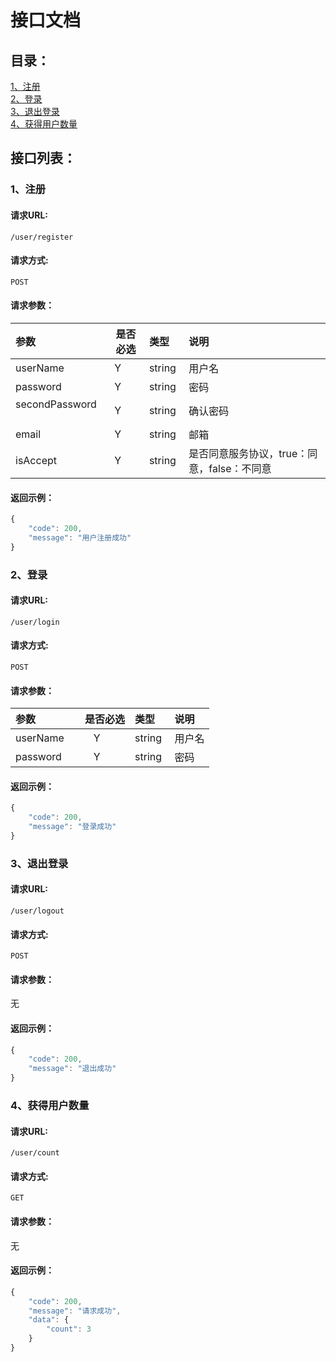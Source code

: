 # 接口文档

## 目录：

[1、注册](#1注册)<br/>
[2、登录](#2登录)<br/>
[3、退出登录](#3退出登录)<br/>
[4、获得用户数量](#4获得用户数量)<br/>

## 接口列表：

### 1、注册

#### 请求URL:  
```
/user/register
```

#### 请求方式: 
```
POST
```

#### 请求参数：

|参数|是否必选|类型|说明|
|:-----|:-------:|:-----|:-----|
|userName      |Y       |string  |用户名 |
|password      |Y       |string  |密码 |
|secondPassword      |Y       |string  |确认密码 |
|email      |Y       |string  |邮箱 |
|isAccept      |Y       |string  |是否同意服务协议，true：同意，false：不同意 |

#### 返回示例：

```javascript
{
    "code": 200,
    "message": "用户注册成功"
}

```

### 2、登录

#### 请求URL:  
```
/user/login
```

#### 请求方式: 
```
POST
```

#### 请求参数：

|参数|是否必选|类型|说明|
|:-----|:-------:|:-----|:-----|
|userName      |Y       |string  |用户名 |
|password      |Y       |string  |密码 |

#### 返回示例：

```javascript
{
    "code": 200,
    "message": "登录成功"
}
```

### 3、退出登录

#### 请求URL:  
```
/user/logout
```

#### 请求方式: 
```
POST
```

#### 请求参数：
无

#### 返回示例：

```javascript
{
    "code": 200,
    "message": "退出成功"
}
```

###  4、获得用户数量

#### 请求URL:  
```
/user/count
```

#### 请求方式: 
```
GET
```

#### 请求参数：
无

#### 返回示例：

```javascript
{
    "code": 200,
    "message": "请求成功",
    "data": {
        "count": 3
    }
}
```

